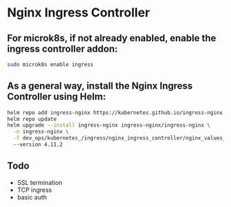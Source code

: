 # Nginx Ingress Controller
## For microk8s, if not already enabled, enable the ingress controller addon:
```bash
sudo microk8s enable ingress
```

## As a general way, install the Nginx Ingress Controller using Helm:
```bash
helm repo add ingress-nginx https://kubernetes.github.io/ingress-nginx
helm repo update
helm upgrade --install ingress-nginx ingress-nginx/ingress-nginx \
  -n ingress-nginx \
  -f dev_ops/kubernetes_/ingress/nginx_ingress_controller/nginx_values_baremetal.yaml
  --version 4.11.2
```

## Todo
- SSL termination
- TCP ingress
- basic auth

